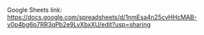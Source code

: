 Google Sheets link: https://docs.google.com/spreadsheets/d/1nmEsa4n25cvHHcMAB-v0p4bg6p7RR3qPb2e9LyXbxXU/edit?usp=sharing
